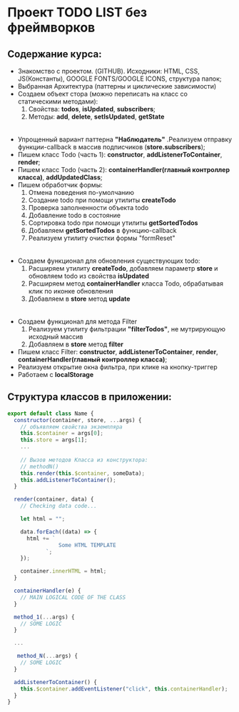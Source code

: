 # Проект TODO LIST без фреймворков

## Содержание курса:
+ Знакомство c проектом. (GITHUB). Исходники: HTML, СSS, JS(Константы), GOOGLE FONTS/GOOGLE ICONS, cтруктура папок;
+ Выбранная Архитектура (паттерны и циклические зависимости)
+ Создаем объект стора (можно переписать на класс со статическими методами):
    1. Свойства: **todos**, **isUpdated**, **subscribers**;
    2.  Методы: **add**, **delete**, **setIsUpdated**, **getState**
    <br>
    <br>
+ Упрощенный вариант паттерна **"Наблюдатель"** .Реализуем отправку функции-callback в массив подписчиков (****store**.subscribers**);
+ Пишем класс Todo (часть 1): **constructor**, **addListenerToContainer**, **render**;
+ Пишем класс Todo (часть 2): **containerHandler(главный контроллер класса)**, **addUpdatedClass**;
+ Пишем обработчик формы: 
    1. Отмена поведения по-умолчанию
    2. Создание todo при помощи утилиты **createTodo**
    3. Проверка заполненности объекта todo
    4. Добавление todo в состояние
    5. Сортировка todo при помощи утилиты **getSortedTodos**
    6. Добавляем **getSortedTodos** в функцию-callback
    7. Реализуем утилиту очистки формы "formReset"
    <br>
    <br>    
+ Создаем функционал для обновления существующих todo:
    1. Расширяем утилиту **createTodo**, добавляем параметр **store** и обновляем todo из свойства **isUpdated**
    2. Расширяем метод **containerHandler** класса Todo, обрабатывая клик по иконке обновления
    3. Добавляем в **store** метод **update**
    <br>
    <br>
+ Создаем функционал для метода Filter
    1. Реализуем утилиту фильтрации **"filterTodos"**, не мутрирующую исходный массив
    2. Добавляем в **store** метод **filter**     
+ Пишем класс Filter: **constructor**, **addListenerToContainer**, **render**, **containerHandler(главный контроллер класса)**;
+ Реализуем открытие окна фильтра, при клике на кнопку-триггер
+ Работаем с **localStorage**

## Структура классов в приложении:

```javascript
export default class Name {
  constructor(container, store, ...args) {
    // объявляем свойства экземпляра
    this.$container = args[0];
    this.store = args[1];
    ...    
   
    // Вызов методов Класса из конструктора:
    // methodN()
    this.render(this.$container, someData);
    this.addListenerToContainer();
  }

  render(container, data) {
    // Checking data code...

    let html = "";

    data.forEach((data) => {
      html += `
                Some HTML TEMPLATE         
            `;
    });

    container.innerHTML = html;
  }

  containerHandler(e) {
    // MAIN LOGICAL CODE OF THE CLASS
  }

  method_1(...args) {
    // SOME LOGIC
  }

  ...   

   method_N(...args) {
    // SOME LOGIC
  }

  addListenerToContainer() {
    this.$container.addEventListener("click", this.containerHandler);
  }
}
```
